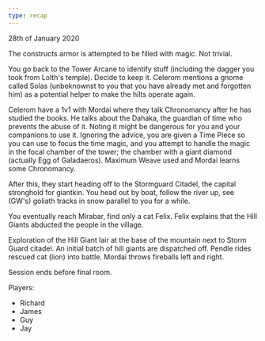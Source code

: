 ```yaml
---
type: recap
---
```


28th of January 2020

The constructs armor is attempted to be filled with magic. Not trivial.

You go back to the Tower Arcane to identify stuff (including the dagger you took from Lolth's temple). Decide to keep it.
Celerom mentions a gnome called Solas (unbeknownst to you that you have already met and forgotten him) as a potential helper to make the hilts operate again.

Celerom have a 1v1 with Mordai where they talk Chronomancy after he has studied the books.
He talks about the Dahaka, the guardian of time who prevents the abuse of it. Noting it might be dangerous for you and your companions to use it.
Ignoring the advice, you are given a Time Piece so you can use to focus the time magic, and you attempt to handle the magic in the focal chamber of the tower;
the chamber with a giant diamond (actually Egg of Galadaeros). Maximum Weave used and Mordai learns some Chronomancy.

After this, they start heading off to the Stormguard Citadel, the capital stronghold for giantkin.
You head out by boat, follow the river up, see (GW's) goliath tracks in snow parallel to you for a while.

You eventually reach Mirabar, find only a cat Felix. Felix explains that the Hill Giants abducted the people in the village.

Exploration of the Hill Giant lair at the base of the mountain next to Storm Guard citadel.
An initial batch of hill giants are dispatched off. Pendle rides rescued cat (lion) into battle. Mordai throws fireballs left and right.

Session ends before final room.

Players:
- Richard
- James
- Guy
- Jay